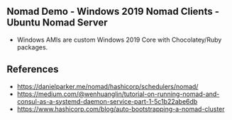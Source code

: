 ## Nomad Demo - Windows 2019 Nomad Clients - Ubuntu Nomad Server


* Windows AMIs are custom Windows 2019 Core with Chocolatey/Ruby packages.


## References

* https://danielparker.me/nomad/hashicorp/schedulers/nomad/
* https://medium.com/@wenhuanglin/tutorial-on-running-nomad-and-consul-as-a-systemd-daemon-service-part-1-5c1b22abe6db
* https://www.hashicorp.com/blog/auto-bootstrapping-a-nomad-cluster
